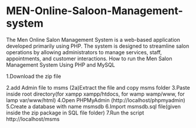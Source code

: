 # MEN-Online-Saloon-Management-system
The Men Online Salon Management System is a web-based application developed primarily using PHP. The system is designed to streamline salon operations by allowing administrators to manage services, staff, appointments, and customer interactions. 
How to run the Men Salon Management System Using PHP and MySQL

1.Download the zip file

2.add Admin file to msms
(2a)Extract the file and copy msms folder
3.Paste inside root directory(for xampp xampp/htdocs, for wamp wamp/www, for lamp var/www/html)
4.Open PHPMyAdmin (http://localhost/phpmyadmin)
5.Create a database with name msmsdb
6.Import msmsdb.sql file(given inside the zip package in SQL file folder)
7.Run the script http://localhost/msms
